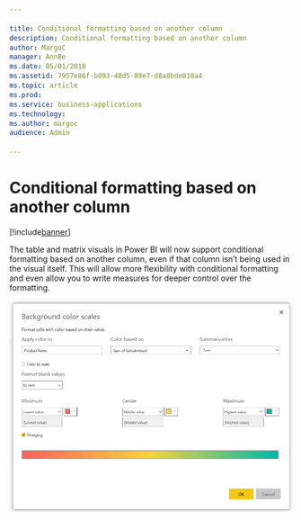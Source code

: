```yaml
---

title: Conditional formatting based on another column
description: Conditional formatting based on another column
author: MargoC
manager: AnnBe
ms.date: 05/01/2018
ms.assetid: 7957e86f-b093-48d5-89e7-d8a8bde818a4
ms.topic: article
ms.prod: 
ms.service: business-applications
ms.technology: 
ms.author: margoc
audience: Admin

---
```

#  Conditional formatting based on another column




[!include[banner](../../../includes/banner.md)]

The table and matrix visuals in Power BI will now support conditional formatting
based on another column, even if that column isn’t being used in the visual
itself. This will allow more flexibility with conditional formatting and even
allow you to write measures for deeper control over the formatting.

![cid:image001.png@01D3CB66.E2DF3CE0](media/conditional-formatting-based-on-another-column-1.png "cid:image001.png@01D3CB66.E2DF3CE0")
<!-- Picture 1 -->

